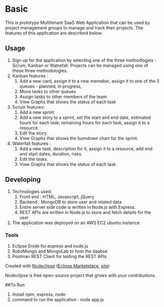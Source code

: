 

# Basic
This is prototype Multitenant SaaS Web Application that can be used by project management groups to manage and track their projects. The features of this application are described below:

## Usage
1. Sign up for the application by selecting one of the three methodlogies - Scrum, Kanban or Watrefall. Projects can be managed using  one of these three methodologies.
2. Kanban features : 
	1. Add a new card, assign it to a new memeber, assign it to one of the 3 queues - planned, in progress, 
	2. Move tasks to other queues
	3. Assign tasks to other members of the team
	4. View Graphs that shows the status of each task
3. Scrum features:
	1. Add a new sprint.
	2. Add a new story to a sprint, set the start and end date, estimated hours for each task, remaining hours for each task, assign it to a resource.
	3. Edit the story.
	4. View Graphs that shows the burndown chart for the sprint.
4. Waterfall features : 
	1. Add a new task, description for it, assign it to a resource, add end and start dates, duration, risks.
	2. Edit the tasks.
	3. View Graphs that shows the status of each task


## Developing
1. Technologies used: 
	1. Front end : HTML, Javascript, jQuery
	2. Backend : MongoDB to store user and related data
	3. Entire server side code is written in Node.js with Express. 
	4. REST APIs are written in Node.js to store and fetch details for the user
2. The application was deployed on an AWS EC2 ubuntu instance


### Tools
1. Eclipse Enide for express and node.js
2. RoboMongo and MongoLab to host the daabse
3. Postman REST Client for testing the REST APIs

Created with [Nodeclipse](https://github.com/Nodeclipse/nodeclipse-1)
 ([Eclipse Marketplace](http://marketplace.eclipse.org/content/nodeclipse), [site](http://www.nodeclipse.org))   

Nodeclipse is free open-source project that grows with your contributions.

##To Run
1. Install npm, express, node
2. command to run the application : node app.js

